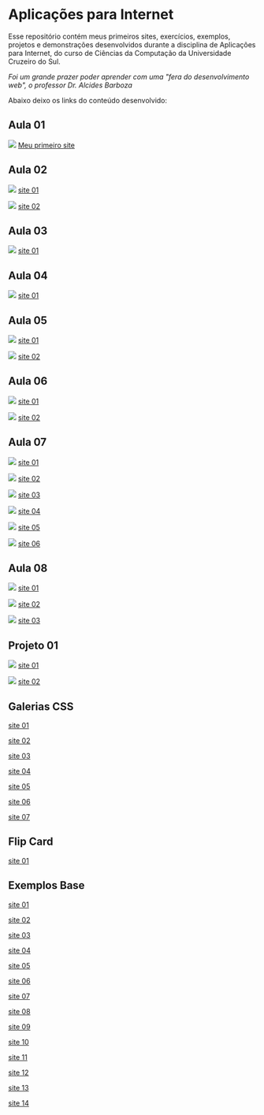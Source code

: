 # Aplicações para Internet

Esse repositório contém meus primeiros sites, exercícios, exemplos, projetos e demonstrações desenvolvidos durante a disciplina de Aplicações para Internet, do curso de Ciências da Computação da Universidade Cruzeiro do Sul.

_Foi um grande prazer poder aprender com uma "fera do desenvolvimento web", o professor Dr. Alcides Barboza_

Abaixo deixo os links do conteúdo desenvolvido:

## Aula 01

![](./img/thumb_app_para_internet_aula01_ex001.jpg)
[Meu primeiro site](https://gabrielgustavoms.github.io/aplicacoesParaInternet/aula1/site1_incompleto/)

## Aula 02

![](./img/thumb_app_para_internet_aula02_ex001.jpg)
[site 01](https://gabrielgustavoms.github.io/aplicacoesParaInternet/aula2/site-1/)

![](./img/thumb_app_para_internet_aula02_ex002.jpg)
[site 02](https://gabrielgustavoms.github.io/aplicacoesParaInternet/aula2/site-2/)

## Aula 03

![](./img/thumb_app_para_internet_aula03_ex001.jpg)
[site 01](https://gabrielgustavoms.github.io/aplicacoesParaInternet/aula3/)

## Aula 04

![](./img/thumb_app_para_internet_aula04_ex001.jpg)
[site 01](https://gabrielgustavoms.github.io/aplicacoesParaInternet/aula4/)

## Aula 05

![](./img/thumb_app_para_internet_aula05_ex001.jpg)
[site 01](https://gabrielgustavoms.github.io/aplicacoesParaInternet/aula5/exercicio1/)


![](./img/thumb_app_para_internet_aula05_ex002.jpg)
[site 02](https://gabrielgustavoms.github.io/aplicacoesParaInternet/aula5/exercicio1-1/)

## Aula 06


![](./img/thumb_app_para_internet_aula06_ex001.jpg)
[site 01](https://gabrielgustavoms.github.io/aplicacoesParaInternet/aula6/exercicio01/exercicio-01.html)

![](./img/thumb_app_para_internet_aula06_ex002.jpg)
[site 02](https://gabrielgustavoms.github.io/aplicacoesParaInternet/aula6/exercicio2/)

## Aula 07

![](./img/thumb_app_para_internet_aula07_ex001.jpg)
[site 01](https://gabrielgustavoms.github.io/aplicacoesParaInternet/aula7/exercicio_01/)

![](./img/thumb_app_para_internet_aula07_ex002.jpg)
[site 02](https://gabrielgustavoms.github.io/aplicacoesParaInternet/aula7/exercicio_02/)

![](./img/thumb_app_para_internet_aula07_ex003.jpg)
[site 03](https://gabrielgustavoms.github.io/aplicacoesParaInternet/aula7/exercicio_03/)

![](./img/thumb_app_para_internet_aula07_ex004.jpg)
[site 04](https://gabrielgustavoms.github.io/aplicacoesParaInternet/aula7/exercicio_04/)

![](./img/thumb_app_para_internet_aula07_ex005.jpg)
[site 05](https://gabrielgustavoms.github.io/aplicacoesParaInternet/aula7/exercicio_05/)

![](./img/thumb_app_para_internet_aula07_ex006.jpg)
[site 06](https://gabrielgustavoms.github.io/aplicacoesParaInternet/aula7/exercicio_06/)

## Aula 08

![](./img/thumb_app_para_internet_aula08_ex001.jpg)
[site 01](https://gabrielgustavoms.github.io/aplicacoesParaInternet/aula8/exercicio1_base/)

![](./img/thumb_app_para_internet_aula08_ex002.jpg)
[site 02](https://gabrielgustavoms.github.io/aplicacoesParaInternet/aula8/exercicio2_base/)

![](./img/thumb_app_para_internet_aula08_ex003.jpg)
[site 03](https://gabrielgustavoms.github.io/aplicacoesParaInternet/aula8/exercicio3_base/)

## Projeto 01

![](./img/thumb_app_para_internet_projeto01.jpg)
[site 01](https://gabrielgustavoms.github.io/aplicacoesParaInternet/Projeto1/exercicio1/)

![](./img/thumb_app_para_internet_projeto02.jpg)
[site 02](https://gabrielgustavoms.github.io/aplicacoesParaInternet/Projeto1/exercicio2/)

## Galerias CSS

[site 01](https://gabrielgustavoms.github.io/aplicacoesParaInternet/Galerias%20Css/exercicio_01/)

[site 02](https://gabrielgustavoms.github.io/aplicacoesParaInternet/Galerias%20Css/exercicio_02/)

[site 03](https://gabrielgustavoms.github.io/aplicacoesParaInternet/Galerias%20Css/exercicio_03/)

[site 04](https://gabrielgustavoms.github.io/aplicacoesParaInternet/Galerias%20Css/exercicio_04/)

[site 05](https://gabrielgustavoms.github.io/aplicacoesParaInternet/Galerias%20Css/exercicio_05/)

[site 06](https://gabrielgustavoms.github.io/aplicacoesParaInternet/Galerias%20Css/exercicio_06/)

[site 07](https://gabrielgustavoms.github.io/aplicacoesParaInternet/Galerias%20Css/exercicio_07/)

## Flip Card

[site 01](https://gabrielgustavoms.github.io/aplicacoesParaInternet/flip-card/)

## Exemplos Base

[site 01](https://gabrielgustavoms.github.io/aplicacoesParaInternet/Exemplos_base/exemplo_1.html)

[site 02](https://gabrielgustavoms.github.io/aplicacoesParaInternet/Exemplos_base/exemplo_3.html)

[site 03](https://gabrielgustavoms.github.io/aplicacoesParaInternet/Exemplos_base/exemplo_6.html)

[site 04](https://gabrielgustavoms.github.io/aplicacoesParaInternet/Exemplos_base/exemplo_7.html)

[site 05](https://gabrielgustavoms.github.io/aplicacoesParaInternet/Exemplos_base/exemplo_8.html)

[site 06](https://gabrielgustavoms.github.io/aplicacoesParaInternet/Exemplos_base/exemplo_9.html)

[site 07](https://gabrielgustavoms.github.io/aplicacoesParaInternet/Exemplos_base/exemplo_10.html)

[site 08](https://gabrielgustavoms.github.io/aplicacoesParaInternet/Exemplos_base/exemplo_11.html)

[site 09](https://gabrielgustavoms.github.io/aplicacoesParaInternet/Exemplos_base/exemplo_12.html)

[site 10](https://gabrielgustavoms.github.io/aplicacoesParaInternet/Exemplos_base/exemplo_13.html)

[site 11](https://gabrielgustavoms.github.io/aplicacoesParaInternet/Exemplos_base/exemplo_15.html)

[site 12](https://gabrielgustavoms.github.io/aplicacoesParaInternet/Exemplos_base/exemplo_16.html)

[site 13](https://gabrielgustavoms.github.io/aplicacoesParaInternet/Exemplos_base/exemplo_18.html)

[site 14](https://gabrielgustavoms.github.io/aplicacoesParaInternet/Exemplos_base/exemplo_19.html)

